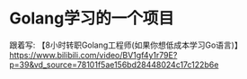 # Golang学习的一个项目
跟着写:
【8小时转职Golang工程师(如果你想低成本学习Go语言)】https://www.bilibili.com/video/BV1gf4y1r79E?p=39&vd_source=78101f5ae156bd28448024c17c122b6e
